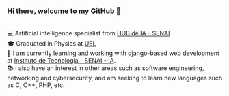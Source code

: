 <h3> Hi there, welcome to my GitHub <font style="vertical-align: inherit;"><font style="vertical-align: inherit;">
             🤘
            </font></font>
</h3>
<br>
<font style="vertical-align: inherit;"><font style="vertical-align: inherit;">
             💻
            </font></font>Artificial intelligence specialist from <a href='https://www.senaipr.org.br/tecnologiaeinovacao/nossarede/hubia/'>HUB de IA - SENAI</a>
<br>
<font style="vertical-align: inherit;"><font style="vertical-align: inherit;">
             🎓
            </font></font>Graduated in Physics at <a href='https://portal.uel.br/home/'>UEL</a>
<br>
<font style="vertical-align: inherit;"><font style="vertical-align: inherit;">
             📝
            </font></font>I am currently learning and working with django-based web development at <a href='https://www.senaipr.org.br/tecnologiaeinovacao/nossarede/tecnologiadainformacaoecomunicacao/'> Instituto de Tecnologia - SENAI - IA</a>.
<br>
<font style="vertical-align: inherit;"><font style="vertical-align: inherit;">
             📚
            </font></font>I also have an interest in other areas such as software engineering, networking and cybersecurity, and am seeking to learn new languages such as C, C++, PHP, etc.
            
<!--
<br><br>
<p align='center'>
  <img src="https://github-readme-stats.vercel.app/api?username=MarchVitoria&theme=gotham&show_icons=true" alt="Vitoria's GitHub stats" />
</p>
-->
<!--
**MarchVitoria/MarchVitoria** is a ✨ _special_ ✨ repository because its `README.md` (this file) appears on your GitHub profile.

Here are some ideas to get you started:

- 🔭 I’m currently working on ...
- 🌱 I’m currently learning ...
- 👯 I’m looking to collaborate on ...
- 🤔 I’m looking for help with ...
- 💬 Ask me about ...
- 📫 How to reach me: ...
- 😄 Pronouns: ...
- ⚡ Fun fact: ...
-->
